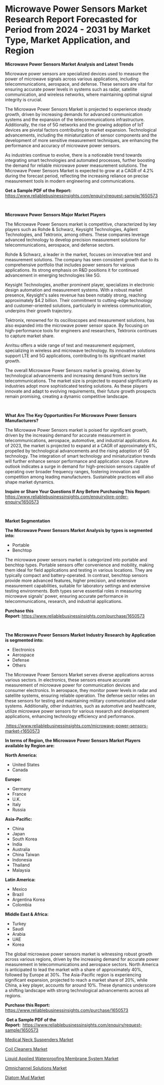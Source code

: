<p><h1>Microwave Power Sensors Market Research Report Forecasted for Period from 2024 -  2031 by Market Type, Market Application, and Region</h1></p><p><strong>Microwave Power Sensors Market Analysis and Latest Trends</strong></p>
<p><p>Microwave power sensors are specialized devices used to measure the power of microwave signals across various applications, including telecommunications, aerospace, and defense. These sensors are vital for ensuring accurate power levels in systems such as radar, satellite communication, and wireless networks, where maintaining optimal signal integrity is crucial.</p><p>The Microwave Power Sensors Market is projected to experience steady growth, driven by increasing demands for advanced communication systems and the expansion of the telecommunications infrastructure. Additionally, the rise of 5G networks and the growing adoption of IoT devices are pivotal factors contributing to market expansion. Technological advancements, including the miniaturization of sensor components and the development of more sensitive measurement techniques, are enhancing the performance and accuracy of microwave power sensors.</p><p>As industries continue to evolve, there is a noticeable trend towards integrating smart technologies and automated processes, further boosting the demand for reliable microwave power measurement solutions. The Microwave Power Sensors Market is expected to grow at a CAGR of 4.2% during the forecast period, reflecting the increasing reliance on precise measurement tools in modern engineering and communications.</p></p>
<p><strong>Get a Sample PDF of the Report:&nbsp;</strong> <a href="https://www.reliablebusinessinsights.com/enquiry/request-sample/1650573?utm_campaign=1109&utm_medium=2&utm_source=Github&utm_content=ia&utm_term=26092024&utm_id=microwave-power-sensors">https://www.reliablebusinessinsights.com/enquiry/request-sample/1650573</a></p>
<p>&nbsp;</p>
<p><strong>Microwave Power Sensors Major Market Players</strong></p>
<p><p>The Microwave Power Sensors market is competitive, characterized by key players such as Rohde & Schwarz, Keysight Technologies, Agilent Technologies, and Tektronix, among others. These companies leverage advanced technology to develop precision measurement solutions for telecommunications, aerospace, and defense sectors.</p><p>Rohde & Schwarz, a leader in the market, focuses on innovative test and measurement solutions. The company has seen consistent growth due to its comprehensive portfolio that includes power sensors for various applications. Its strong emphasis on R&D positions it for continued advancement in emerging technologies like 5G.</p><p>Keysight Technologies, another prominent player, specializes in electronic design automation and measurement systems. With a robust market presence, Keysight's sales revenue has been notably strong, reaching approximately $4.2 billion. Their commitment to cutting-edge technology and customer-oriented solutions, particularly in wireless communication, underpins their growth trajectory.</p><p>Tektronix, renowned for its oscilloscopes and measurement solutions, has also expanded into the microwave power sensor space. By focusing on high-performance tools for engineers and researchers, Tektronix continues to capture market share.</p><p>Anritsu offers a wide range of test and measurement equipment, specializing in wireless and microwave technology. Its innovative solutions support LTE and 5G applications, contributing to its significant market growth.</p><p>The overall Microwave Power Sensors market is growing, driven by technological advancements and increasing demand from sectors like telecommunications. The market size is projected to expand significantly as industries adopt more sophisticated testing solutions. As these players innovate and adapt to evolving requirements, their future growth prospects remain promising, creating a dynamic competitive landscape.</p></p>
<p>&nbsp;</p>
<p><strong>What Are The Key Opportunities For Microwave Power Sensors Manufacturers?</strong></p>
<p><p>The Microwave Power Sensors market is poised for significant growth, driven by the increasing demand for accurate measurement in telecommunications, aerospace, automotive, and industrial applications. As of 2023, the market is projected to expand at a CAGR of approximately 6%, propelled by technological advancements and the rising adoption of 5G technology. The integration of smart technology and miniaturization trends will further enhance sensor performance and application scope. Future outlook indicates a surge in demand for high-precision sensors capable of operating over broader frequency ranges, fostering innovation and competition among leading manufacturers. Sustainable practices will also shape market dynamics.</p></p>
<p><strong>Inquire or Share Your Questions If Any Before Purchasing This Report:</strong> <a href="https://www.reliablebusinessinsights.com/enquiry/pre-order-enquiry/1650573?utm_campaign=1109&utm_medium=2&utm_source=Github&utm_content=ia&utm_term=26092024&utm_id=microwave-power-sensors">https://www.reliablebusinessinsights.com/enquiry/pre-order-enquiry/1650573</a></p>
<p>&nbsp;</p>
<p><strong>Market Segmentation</strong></p>
<p><strong>The Microwave Power Sensors Market Analysis by types is segmented into:</strong></p>
<p><ul><li>Portable</li><li>Benchtop</li></ul></p>
<p><p>The microwave power sensors market is categorized into portable and benchtop types. Portable sensors offer convenience and mobility, making them ideal for field applications and testing in various locations. They are typically compact and battery-operated. In contrast, benchtop sensors provide more advanced features, higher precision, and extensive measurement capabilities, suitable for laboratory settings and extensive testing environments. Both types serve essential roles in measuring microwave signals' power, ensuring accurate performance in telecommunications, research, and industrial applications.</p></p>
<p><strong>Purchase this Report:&nbsp;</strong><a href="https://www.reliablebusinessinsights.com/purchase/1650573?utm_campaign=1109&utm_medium=2&utm_source=Github&utm_content=ia&utm_term=26092024&utm_id=microwave-power-sensors">https://www.reliablebusinessinsights.com/purchase/1650573</a></p>
<p>&nbsp;</p>
<p><strong>The Microwave Power Sensors Market Industry Research by Application is segmented into:</strong></p>
<p><ul><li>Electronics</li><li>Aerospace</li><li>Defense</li><li>Others</li></ul></p>
<p><p>The Microwave Power Sensors Market serves diverse applications across various sectors. In electronics, these sensors ensure accurate measurement of microwave power for communication devices and consumer electronics. In aerospace, they monitor power levels in radar and satellite systems, ensuring reliable operation. The defense sector relies on these sensors for testing and maintaining military communication and radar systems. Additionally, other industries, such as automotive and healthcare, utilize microwave power sensors for various research and development applications, enhancing technology efficiency and performance.</p></p>
<p><a href="https://www.reliablebusinessinsights.com/microwave-power-sensors-market-r1650573?utm_campaign=1109&utm_medium=2&utm_source=Github&utm_content=ia&utm_term=26092024&utm_id=microwave-power-sensors">&nbsp;https://www.reliablebusinessinsights.com/microwave-power-sensors-market-r1650573</a></p>
<p><strong>In terms of Region, the Microwave Power Sensors Market Players available by Region are:</strong></p>
<p>
    <p> <strong> North America: </strong>
        <ul>
            <li>United States</li>
            <li>Canada</li>
        </ul>
        </p> 
    <p> <strong> Europe: </strong>
        <ul>
            <li>Germany</li>
            <li>France</li>
            <li>U.K.</li>
            <li>Italy</li>
            <li>Russia</li>
        </ul>
        </p> 
    <p> <strong> Asia-Pacific: </strong>
        <ul>
            <li>China</li>
            <li>Japan</li>
            <li>South Korea</li>
            <li>India</li>
            <li>Australia</li>
            <li>China Taiwan</li>
            <li>Indonesia</li>
            <li>Thailand</li>
            <li>Malaysia</li>
        </ul>
        </p> 
    <p> <strong> Latin America: </strong>
        <ul>
            <li>Mexico</li>
            <li>Brazil</li>
            <li>Argentina Korea</li>
            <li>Colombia</li>
        </ul>
        </p> 
    <p> <strong> Middle East & Africa: </strong>
        <ul>
            <li>Turkey</li>
            <li>Saudi</li>
            <li>Arabia</li>
            <li>UAE</li>
            <li>Korea</li>
        </ul>
    </p>
    </p>
<p><p>The global microwave power sensors market is witnessing robust growth across various regions, driven by the increasing demand for accurate power measurement in telecommunications and aerospace sectors. North America is anticipated to lead the market with a share of approximately 40%, followed by Europe at 30%. The Asia-Pacific region is experiencing significant expansion, projected to reach a market share of 20%, while China, a key player, accounts for around 10%. These dynamics underscore a shifting landscape with strong technological advancements across all regions.</p></p>
<p><strong>Purchase this Report: </strong><a href="https://www.reliablebusinessinsights.com/purchase/1650573?utm_campaign=1109&utm_medium=2&utm_source=Github&utm_content=ia&utm_term=26092024&utm_id=microwave-power-sensors">https://www.reliablebusinessinsights.com/purchase/1650573</a></p>
<p>&nbsp;<strong>Get a Sample PDF of the Report:&nbsp;&nbsp;</strong><a href="https://www.reliablebusinessinsights.com/enquiry/request-sample/1650573?utm_campaign=1109&utm_medium=2&utm_source=Github&utm_content=ia&utm_term=26092024&utm_id=microwave-power-sensors">https://www.reliablebusinessinsights.com/enquiry/request-sample/1650573</a></p>
<p><strong></strong></p>
<p><p><a href="https://github.com/AshikRahman665/Market-Research-Report-List-1/blob/main/medical-neck-suspenders-market.md?utm_campaign=1109&utm_medium=2&utm_source=Github&utm_content=ia&utm_term=26092024&utm_id=microwave-power-sensors">Medical Neck Suspenders Market</a></p><p><a href="https://issuu.com/reportprime-2/docs/coil-cleaners-market-size-2030.pptx_17be9db27b40c7?utm_campaign=1109&utm_medium=2&utm_source=Github&utm_content=ia&utm_term=26092024&utm_id=microwave-power-sensors">Coil Cleaners Market</a></p><p><a href="https://github.com/JudyWalsh475/Market-Research-Report-List-1/blob/main/liquid-applied-waterproofing-membrane-system-market.md?utm_campaign=1109&utm_medium=2&utm_source=Github&utm_content=ia&utm_term=26092024&utm_id=microwave-power-sensors">Liquid Applied Waterproofing Membrane System Market</a></p><p><a href="https://www.linkedin.com/pulse/omnichannel-solutions-market-report-product-type-softwareservice-x6gwe?trackingId=cQFihajCS9CvYNwX4eQuHA%3D%3D&utm_campaign=1109&utm_medium=2&utm_source=Github&utm_content=ia&utm_term=26092024&utm_id=microwave-power-sensors">Omnichannel Solutions Market</a></p><p><a href="https://issuu.com/reportprime-2/docs/diatom-mud-market-size-2030.pptx_b6f612df4d0735?utm_campaign=1109&utm_medium=2&utm_source=Github&utm_content=ia&utm_term=26092024&utm_id=microwave-power-sensors">Diatom Mud Market</a></p></p>